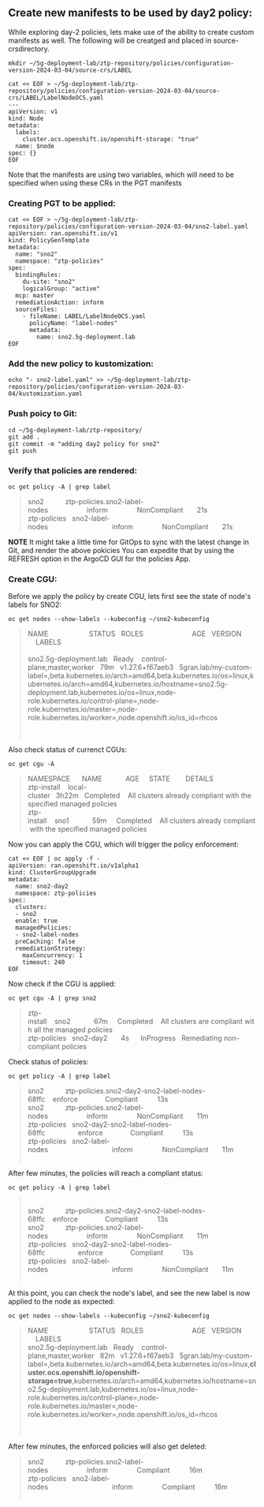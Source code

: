 
## Create new manifests to be used by day2 policy: 

While exploring day-2 policies, lets make use of the ability to create custom manifests as well. The following will be creatged and placed in source-crsdirectory. 


```
mkdir ~/5g-deployment-lab/ztp-repository/policies/configuration-version-2024-03-04/source-crs/LABEL
```

```
cat << EOF > ~/5g-deployment-lab/ztp-repository/policies/configuration-version-2024-03-04/source-crs/LABEL/LabelNodeOCS.yaml
---
apiVersion: v1
kind: Node
metadata:
  labels:
    cluster.ocs.openshift.io/openshift-storage: "true"
  name: $node
spec: {}
EOF
```

Note that the manifests are using two variables, which will need to be specified when using these CRs in the PGT manifests

### Creating PGT to be applied: 

```
cat << EOF > ~/5g-deployment-lab/ztp-repository/policies/configuration-version-2024-03-04/sno2-label.yaml
apiVersion: ran.openshift.io/v1
kind: PolicyGenTemplate
metadata:
  name: "sno2"
  namespace: "ztp-policies"
spec:
  bindingRules: 
    du-site: "sno2"
    logicalGroup: "active"
  mcp: master 
  remediationAction: inform
  sourceFiles:
    - fileName: LABEL/LabelNodeOCS.yaml
      policyName: "label-nodes"
      metadata: 
        name: sno2.5g-deployment.lab
EOF
```

### Add the new policy to kustomization: 
```
echo "- sno2-label.yaml" >> ~/5g-deployment-lab/ztp-repository/policies/configuration-version-2024-03-04/kustomization.yaml 
```

### Push poicy to Git:

```
cd ~/5g-deployment-lab/ztp-repository/
git add .
git commit -m "adding day2 policy for sno2" 
git push
```

### Verify that policies are rendered:
```
oc get policy -A | grep label
```
> sno2&nbsp;&nbsp;&nbsp;&nbsp;&nbsp;&nbsp;&nbsp;&nbsp;&nbsp;&nbsp;&nbsp;ztp-policies.sno2-label-nodes&nbsp;&nbsp;&nbsp;&nbsp;&nbsp;&nbsp;&nbsp;&nbsp;&nbsp;&nbsp;&nbsp;&nbsp;&nbsp;&nbsp;&nbsp;&nbsp;&nbsp;&nbsp;&nbsp;&nbsp;inform&nbsp;&nbsp;&nbsp;&nbsp;&nbsp;&nbsp;&nbsp;&nbsp;&nbsp;&nbsp;&nbsp;&nbsp;&nbsp;&nbsp;&nbsp;NonCompliant&nbsp;&nbsp;&nbsp;&nbsp;&nbsp;&nbsp;&nbsp;21s<br>
> ztp-policies&nbsp;&nbsp;&nbsp;sno2-label-nodes&nbsp;&nbsp;&nbsp;&nbsp;&nbsp;&nbsp;&nbsp;&nbsp;&nbsp;&nbsp;&nbsp;&nbsp;&nbsp;&nbsp;&nbsp;&nbsp;&nbsp;&nbsp;&nbsp;&nbsp;&nbsp;&nbsp;&nbsp;&nbsp;&nbsp;&nbsp;&nbsp;&nbsp;&nbsp;&nbsp;&nbsp;&nbsp;&nbsp;inform&nbsp;&nbsp;&nbsp;&nbsp;&nbsp;&nbsp;&nbsp;&nbsp;&nbsp;&nbsp;&nbsp;&nbsp;&nbsp;&nbsp;&nbsp;NonCompliant&nbsp;&nbsp;&nbsp;&nbsp;&nbsp;&nbsp;&nbsp;21s<br>

**NOTE** It might take a little time for GitOps to sync with the latest change in Git, and render the above pokicies You can expedite that by using the REFRESH option in the ArgoCD GUI for the policies App. 

### Create CGU:

Before we apply the policy by create CGU, lets first see the state of node's labels for SNO2: 

```
oc get nodes --show-labels --kubeconfig ~/sno2-kubeconfig 
```
> NAME&nbsp;&nbsp;&nbsp;&nbsp;&nbsp;&nbsp;&nbsp;&nbsp;&nbsp;&nbsp;&nbsp;&nbsp;&nbsp;&nbsp;&nbsp;&nbsp;&nbsp;&nbsp;&nbsp;&nbsp;&nbsp;STATUS&nbsp;&nbsp;&nbsp;ROLES&nbsp;&nbsp;&nbsp;&nbsp;&nbsp;&nbsp;&nbsp;&nbsp;&nbsp;&nbsp;&nbsp;&nbsp;&nbsp;&nbsp;&nbsp;&nbsp;&nbsp;&nbsp;&nbsp;&nbsp;&nbsp;&nbsp;&nbsp;&nbsp;&nbsp;AGE&nbsp;&nbsp;&nbsp;VERSION&nbsp;&nbsp;&nbsp;&nbsp;&nbsp;&nbsp;&nbsp;&nbsp;&nbsp;&nbsp;&nbsp;LABELS<br><br>
> sno2.5g-deployment.lab&nbsp;&nbsp;&nbsp;Ready&nbsp;&nbsp;&nbsp;&nbsp;control-plane,master,worker&nbsp;&nbsp;&nbsp;79m&nbsp;&nbsp;&nbsp;v1.27.6+f67aeb3&nbsp;&nbsp;&nbsp;5gran.lab/my-custom-label=,beta.kubernetes.io/arch=amd64,beta.kubernetes.io/os=linux,kubernetes.io/arch=amd64,kubernetes.io/hostname=sno2.5g-deployment.lab,kubernetes.io/os=linux,node-role.kubernetes.io/control-plane=,node-role.kubernetes.io/master=,node-role.kubernetes.io/worker=,node.openshift.io/os_id=rhcos<br>           
> <br>

Also check status of currenct CGUs: 

```
oc get cgu -A
```

> NAMESPACE&nbsp;&nbsp;&nbsp;&nbsp;&nbsp;&nbsp;NAME&nbsp;&nbsp;&nbsp;&nbsp;&nbsp;&nbsp;&nbsp;&nbsp;&nbsp;&nbsp;&nbsp;&nbsp;AGE&nbsp;&nbsp;&nbsp;&nbsp;&nbsp;STATE&nbsp;&nbsp;&nbsp;&nbsp;&nbsp;&nbsp;&nbsp;&nbsp;DETAILS<br>
> ztp-install&nbsp;&nbsp;&nbsp;&nbsp;local-cluster&nbsp;&nbsp;&nbsp;3h22m&nbsp;&nbsp;&nbsp;Completed&nbsp;&nbsp;&nbsp;&nbsp;All&nbsp;clusters&nbsp;already&nbsp;compliant&nbsp;with&nbsp;the&nbsp;specified&nbsp;managed&nbsp;policies<br>
> ztp-install&nbsp;&nbsp;&nbsp;&nbsp;sno1&nbsp;&nbsp;&nbsp;&nbsp;&nbsp;&nbsp;&nbsp;&nbsp;&nbsp;&nbsp;&nbsp;&nbsp;59m&nbsp;&nbsp;&nbsp;&nbsp;&nbsp;Completed&nbsp;&nbsp;&nbsp;&nbsp;All&nbsp;clusters&nbsp;already&nbsp;compliant&nbsp;with&nbsp;the&nbsp;specified&nbsp;managed&nbsp;policies<br>


Now you can apply the CGU, which will trigger the policy enforcement: 

```
cat << EOF | oc apply -f -
apiVersion: ran.openshift.io/v1alpha1
kind: ClusterGroupUpgrade
metadata:
  name: sno2-day2
  namespace: ztp-policies
spec:
  clusters:
  - sno2
  enable: true
  managedPolicies:
  - sno2-label-nodes
  preCaching: false
  remediationStrategy:
    maxConcurrency: 1
    timeout: 240
EOF
```

Now check if the CGU is applied: 

```
oc get cgu -A | grep sno2
```

> ztp-install&nbsp;&nbsp;&nbsp;&nbsp;sno2&nbsp;&nbsp;&nbsp;&nbsp;&nbsp;&nbsp;&nbsp;&nbsp;&nbsp;&nbsp;&nbsp;&nbsp;67m&nbsp;&nbsp;&nbsp;&nbsp;&nbsp;Completed&nbsp;&nbsp;&nbsp;&nbsp;All&nbsp;clusters&nbsp;are&nbsp;compliant&nbsp;with&nbsp;all&nbsp;the&nbsp;managed&nbsp;policies<br>
> ztp-policies&nbsp;&nbsp;&nbsp;sno2-day2&nbsp;&nbsp;&nbsp;&nbsp;&nbsp;&nbsp;&nbsp;4s&nbsp;&nbsp;&nbsp;&nbsp;&nbsp;&nbsp;InProgress&nbsp;&nbsp;&nbsp;Remediating&nbsp;non-compliant&nbsp;policies<br>

Check status of policies: 

```
oc get policy -A | grep label
```
> sno2&nbsp;&nbsp;&nbsp;&nbsp;&nbsp;&nbsp;&nbsp;&nbsp;&nbsp;&nbsp;&nbsp;ztp-policies.sno2-day2-sno2-label-nodes-68ffc&nbsp;&nbsp;&nbsp;&nbsp;enforce&nbsp;&nbsp;&nbsp;&nbsp;&nbsp;&nbsp;&nbsp;&nbsp;&nbsp;&nbsp;&nbsp;&nbsp;&nbsp;&nbsp;Compliant&nbsp;&nbsp;&nbsp;&nbsp;&nbsp;&nbsp;&nbsp;&nbsp;&nbsp;&nbsp;13s<br>
> sno2&nbsp;&nbsp;&nbsp;&nbsp;&nbsp;&nbsp;&nbsp;&nbsp;&nbsp;&nbsp;&nbsp;ztp-policies.sno2-label-nodes&nbsp;&nbsp;&nbsp;&nbsp;&nbsp;&nbsp;&nbsp;&nbsp;&nbsp;&nbsp;&nbsp;&nbsp;&nbsp;&nbsp;&nbsp;&nbsp;&nbsp;&nbsp;&nbsp;&nbsp;inform&nbsp;&nbsp;&nbsp;&nbsp;&nbsp;&nbsp;&nbsp;&nbsp;&nbsp;&nbsp;&nbsp;&nbsp;&nbsp;&nbsp;&nbsp;NonCompliant&nbsp;&nbsp;&nbsp;&nbsp;&nbsp;&nbsp;&nbsp;11m<br>
> ztp-policies&nbsp;&nbsp;&nbsp;sno2-day2-sno2-label-nodes-68ffc&nbsp;&nbsp;&nbsp;&nbsp;&nbsp;&nbsp;&nbsp;&nbsp;&nbsp;&nbsp;&nbsp;&nbsp;&nbsp;&nbsp;&nbsp;&nbsp;&nbsp;enforce&nbsp;&nbsp;&nbsp;&nbsp;&nbsp;&nbsp;&nbsp;&nbsp;&nbsp;&nbsp;&nbsp;&nbsp;&nbsp;&nbsp;Compliant&nbsp;&nbsp;&nbsp;&nbsp;&nbsp;&nbsp;&nbsp;&nbsp;&nbsp;&nbsp;13s<br>
> ztp-policies&nbsp;&nbsp;&nbsp;sno2-label-nodes&nbsp;&nbsp;&nbsp;&nbsp;&nbsp;&nbsp;&nbsp;&nbsp;&nbsp;&nbsp;&nbsp;&nbsp;&nbsp;&nbsp;&nbsp;&nbsp;&nbsp;&nbsp;&nbsp;&nbsp;&nbsp;&nbsp;&nbsp;&nbsp;&nbsp;&nbsp;&nbsp;&nbsp;&nbsp;&nbsp;&nbsp;&nbsp;&nbsp;inform&nbsp;&nbsp;&nbsp;&nbsp;&nbsp;&nbsp;&nbsp;&nbsp;&nbsp;&nbsp;&nbsp;&nbsp;&nbsp;&nbsp;&nbsp;NonCompliant&nbsp;&nbsp;&nbsp;&nbsp;&nbsp;&nbsp;&nbsp;11m<br>
> <br>

After few minutes, the policies will reach a compliant status: 
```
oc get policy -A | grep label
```

> <br>
> sno2&nbsp;&nbsp;&nbsp;&nbsp;&nbsp;&nbsp;&nbsp;&nbsp;&nbsp;&nbsp;&nbsp;ztp-policies.sno2-day2-sno2-label-nodes-68ffc&nbsp;&nbsp;&nbsp;&nbsp;enforce&nbsp;&nbsp;&nbsp;&nbsp;&nbsp;&nbsp;&nbsp;&nbsp;&nbsp;&nbsp;&nbsp;&nbsp;&nbsp;&nbsp;Compliant&nbsp;&nbsp;&nbsp;&nbsp;&nbsp;&nbsp;&nbsp;&nbsp;&nbsp;&nbsp;13s<br>
> sno2&nbsp;&nbsp;&nbsp;&nbsp;&nbsp;&nbsp;&nbsp;&nbsp;&nbsp;&nbsp;&nbsp;ztp-policies.sno2-label-nodes&nbsp;&nbsp;&nbsp;&nbsp;&nbsp;&nbsp;&nbsp;&nbsp;&nbsp;&nbsp;&nbsp;&nbsp;&nbsp;&nbsp;&nbsp;&nbsp;&nbsp;&nbsp;&nbsp;&nbsp;inform&nbsp;&nbsp;&nbsp;&nbsp;&nbsp;&nbsp;&nbsp;&nbsp;&nbsp;&nbsp;&nbsp;&nbsp;&nbsp;&nbsp;&nbsp;NonCompliant&nbsp;&nbsp;&nbsp;&nbsp;&nbsp;&nbsp;&nbsp;11m<br>
> ztp-policies&nbsp;&nbsp;&nbsp;sno2-day2-sno2-label-nodes-68ffc&nbsp;&nbsp;&nbsp;&nbsp;&nbsp;&nbsp;&nbsp;&nbsp;&nbsp;&nbsp;&nbsp;&nbsp;&nbsp;&nbsp;&nbsp;&nbsp;&nbsp;enforce&nbsp;&nbsp;&nbsp;&nbsp;&nbsp;&nbsp;&nbsp;&nbsp;&nbsp;&nbsp;&nbsp;&nbsp;&nbsp;&nbsp;Compliant&nbsp;&nbsp;&nbsp;&nbsp;&nbsp;&nbsp;&nbsp;&nbsp;&nbsp;&nbsp;13s<br>
> ztp-policies&nbsp;&nbsp;&nbsp;sno2-label-nodes&nbsp;&nbsp;&nbsp;&nbsp;&nbsp;&nbsp;&nbsp;&nbsp;&nbsp;&nbsp;&nbsp;&nbsp;&nbsp;&nbsp;&nbsp;&nbsp;&nbsp;&nbsp;&nbsp;&nbsp;&nbsp;&nbsp;&nbsp;&nbsp;&nbsp;&nbsp;&nbsp;&nbsp;&nbsp;&nbsp;&nbsp;&nbsp;&nbsp;inform&nbsp;&nbsp;&nbsp;&nbsp;&nbsp;&nbsp;&nbsp;&nbsp;&nbsp;&nbsp;&nbsp;&nbsp;&nbsp;&nbsp;&nbsp;NonCompliant&nbsp;&nbsp;&nbsp;&nbsp;&nbsp;&nbsp;&nbsp;11m<br>
> <br>

At this point, you can check the node's label, and see the new label is now applied to the node as expected:

```
oc get nodes --show-labels --kubeconfig ~/sno2-kubeconfig 
```

> NAME&nbsp;&nbsp;&nbsp;&nbsp;&nbsp;&nbsp;&nbsp;&nbsp;&nbsp;&nbsp;&nbsp;&nbsp;&nbsp;&nbsp;&nbsp;&nbsp;&nbsp;&nbsp;&nbsp;&nbsp;&nbsp;STATUS&nbsp;&nbsp;&nbsp;ROLES&nbsp;&nbsp;&nbsp;&nbsp;&nbsp;&nbsp;&nbsp;&nbsp;&nbsp;&nbsp;&nbsp;&nbsp;&nbsp;&nbsp;&nbsp;&nbsp;&nbsp;&nbsp;&nbsp;&nbsp;&nbsp;&nbsp;&nbsp;&nbsp;&nbsp;AGE&nbsp;&nbsp;&nbsp;VERSION&nbsp;&nbsp;&nbsp;&nbsp;&nbsp;&nbsp;&nbsp;&nbsp;&nbsp;&nbsp;&nbsp;LABELS<br>
> sno2.5g-deployment.lab&nbsp;&nbsp;&nbsp;Ready&nbsp;&nbsp;&nbsp;&nbsp;control-plane,master,worker&nbsp;&nbsp;&nbsp;82m&nbsp;&nbsp;&nbsp;v1.27.6+f67aeb3&nbsp;&nbsp;&nbsp;5gran.lab/my-custom-label=,beta.kubernetes.io/arch=amd64,beta.kubernetes.io/os=linux,**cluster.ocs.openshift.io/openshift-storage=true**,kubernetes.io/arch=amd64,kubernetes.io/hostname=sno2.5g-deployment.lab,kubernetes.io/os=linux,node-role.kubernetes.io/control-plane=,node-role.kubernetes.io/master=,node-role.kubernetes.io/worker=,node.openshift.io/os_id=rhcos<br>
> <br>
> <br>
>

After few minutes, the enforced policies will also get deleted:

> sno2&nbsp;&nbsp;&nbsp;&nbsp;&nbsp;&nbsp;&nbsp;&nbsp;&nbsp;&nbsp;&nbsp;ztp-policies.sno2-label-nodes&nbsp;&nbsp;&nbsp;&nbsp;&nbsp;&nbsp;&nbsp;&nbsp;&nbsp;&nbsp;&nbsp;&nbsp;&nbsp;&nbsp;&nbsp;&nbsp;&nbsp;&nbsp;&nbsp;&nbsp;inform&nbsp;&nbsp;&nbsp;&nbsp;&nbsp;&nbsp;&nbsp;&nbsp;&nbsp;&nbsp;&nbsp;&nbsp;&nbsp;&nbsp;&nbsp;Compliant&nbsp;&nbsp;&nbsp;&nbsp;&nbsp;&nbsp;&nbsp;&nbsp;&nbsp;&nbsp;16m<br>
> ztp-policies&nbsp;&nbsp;&nbsp;sno2-label-nodes&nbsp;&nbsp;&nbsp;&nbsp;&nbsp;&nbsp;&nbsp;&nbsp;&nbsp;&nbsp;&nbsp;&nbsp;&nbsp;&nbsp;&nbsp;&nbsp;&nbsp;&nbsp;&nbsp;&nbsp;&nbsp;&nbsp;&nbsp;&nbsp;&nbsp;&nbsp;&nbsp;&nbsp;&nbsp;&nbsp;&nbsp;&nbsp;&nbsp;inform&nbsp;&nbsp;&nbsp;&nbsp;&nbsp;&nbsp;&nbsp;&nbsp;&nbsp;&nbsp;&nbsp;&nbsp;&nbsp;&nbsp;&nbsp;Compliant&nbsp;&nbsp;&nbsp;&nbsp;&nbsp;&nbsp;&nbsp;&nbsp;&nbsp;&nbsp;16m<br>
> <br>
